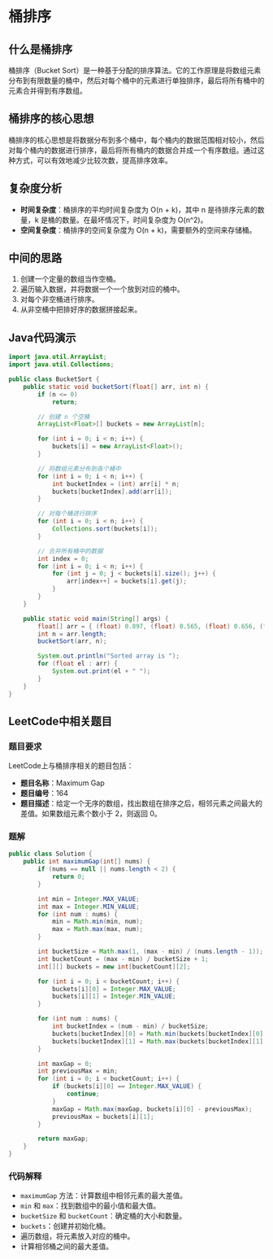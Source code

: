 # 桶排序

## 什么是桶排序

桶排序（Bucket Sort）是一种基于分配的排序算法。它的工作原理是将数组元素分布到有限数量的桶中，然后对每个桶中的元素进行单独排序，最后将所有桶中的元素合并得到有序数组。

## 桶排序的核心思想

桶排序的核心思想是将数据分布到多个桶中，每个桶内的数据范围相对较小，然后对每个桶内的数据进行排序，最后将所有桶内的数据合并成一个有序数组。通过这种方式，可以有效地减少比较次数，提高排序效率。

## 复杂度分析

- **时间复杂度**：桶排序的平均时间复杂度为 O(n + k)，其中 n 是待排序元素的数量，k 是桶的数量。在最坏情况下，时间复杂度为 O(n^2)。
- **空间复杂度**：桶排序的空间复杂度为 O(n + k)，需要额外的空间来存储桶。

## 中间的思路

1. 创建一个定量的数组当作空桶。
2. 遍历输入数据，并将数据一个一个放到对应的桶中。
3. 对每个非空桶进行排序。
4. 从非空桶中把排好序的数据拼接起来。

## Java代码演示

```java
import java.util.ArrayList;
import java.util.Collections;

public class BucketSort {
    public static void bucketSort(float[] arr, int n) {
        if (n <= 0)
            return;

        // 创建 n 个空桶
        ArrayList<Float>[] buckets = new ArrayList[n];

        for (int i = 0; i < n; i++) {
            buckets[i] = new ArrayList<Float>();
        }

        // 将数组元素分布到各个桶中
        for (int i = 0; i < n; i++) {
            int bucketIndex = (int) arr[i] * n;
            buckets[bucketIndex].add(arr[i]);
        }

        // 对每个桶进行排序
        for (int i = 0; i < n; i++) {
            Collections.sort(buckets[i]);
        }

        // 合并所有桶中的数据
        int index = 0;
        for (int i = 0; i < n; i++) {
            for (int j = 0; j < buckets[i].size(); j++) {
                arr[index++] = buckets[i].get(j);
            }
        }
    }

    public static void main(String[] args) {
        float[] arr = { (float) 0.897, (float) 0.565, (float) 0.656, (float) 0.1234, (float) 0.665, (float) 0.3434 };
        int n = arr.length;
        bucketSort(arr, n);

        System.out.println("Sorted array is ");
        for (float el : arr) {
            System.out.print(el + " ");
        }
    }
}
```

## LeetCode中相关题目

### 题目要求

LeetCode上与桶排序相关的题目包括：

- **题目名称**：Maximum Gap
- **题目编号**：164
- **题目描述**：给定一个无序的数组，找出数组在排序之后，相邻元素之间最大的差值。如果数组元素个数小于 2，则返回 0。

### 题解

```java
public class Solution {
    public int maximumGap(int[] nums) {
        if (nums == null || nums.length < 2) {
            return 0;
        }

        int min = Integer.MAX_VALUE;
        int max = Integer.MIN_VALUE;
        for (int num : nums) {
            min = Math.min(min, num);
            max = Math.max(max, num);
        }

        int bucketSize = Math.max(1, (max - min) / (nums.length - 1));
        int bucketCount = (max - min) / bucketSize + 1;
        int[][] buckets = new int[bucketCount][2];

        for (int i = 0; i < bucketCount; i++) {
            buckets[i][0] = Integer.MAX_VALUE;
            buckets[i][1] = Integer.MIN_VALUE;
        }

        for (int num : nums) {
            int bucketIndex = (num - min) / bucketSize;
            buckets[bucketIndex][0] = Math.min(buckets[bucketIndex][0], num);
            buckets[bucketIndex][1] = Math.max(buckets[bucketIndex][1], num);
        }

        int maxGap = 0;
        int previousMax = min;
        for (int i = 0; i < bucketCount; i++) {
            if (buckets[i][0] == Integer.MAX_VALUE) {
                continue;
            }
            maxGap = Math.max(maxGap, buckets[i][0] - previousMax);
            previousMax = buckets[i][1];
        }

        return maxGap;
    }
}
```

### 代码解释

- `maximumGap` 方法：计算数组中相邻元素的最大差值。
- `min` 和 `max`：找到数组中的最小值和最大值。
- `bucketSize` 和 `bucketCount`：确定桶的大小和数量。
- `buckets`：创建并初始化桶。
- 遍历数组，将元素放入对应的桶中。
- 计算相邻桶之间的最大差值。
